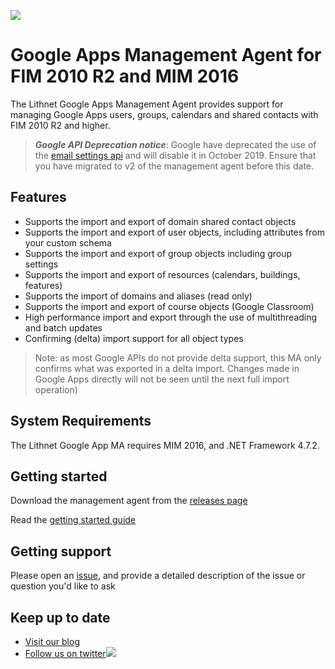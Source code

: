 ![](https://lithnet.github.io/images/logo-ex-small.png)
# Google Apps Management Agent for FIM 2010 R2 and MIM 2016
The Lithnet Google Apps Management Agent provides support for managing Google Apps users, groups, calendars and shared contacts with FIM 2010 R2 and higher.

>***Google API Deprecation notice***: Google have deprecated the use of the [email settings api](https://gsuiteupdates.googleblog.com/2018/10/email-settings-api-shutdown.html) and will disable it in October 2019. Ensure that you have migrated to v2 of the management agent before this date.

## Features
* Supports the import and export of domain shared contact objects
* Supports the import and export of user objects, including attributes from your custom schema
* Supports the import and export of group objects including group settings
* Supports the import and export of resources (calendars, buildings, features)
* Supports the import of domains and aliases (read only)
* Supports the import and export of course objects (Google Classroom)
* High performance import and export through the use of multithreading and batch updates
* Confirming (delta) import support for all object types

> Note: as most Google APIs do not provide delta support, this MA only confirms what was exported in a delta import. Changes made in Google Apps directly will not be seen until the next full import operation)

## System Requirements
The Lithnet Google App MA requires MIM 2016, and .NET Framework 4.7.2.

## Getting started
Download the management agent from the [releases page](https://github.com/lithnet/googleapps-managementagent/releases)

Read the [getting started guide](https://github.com/lithnet/googleapps-managementagent/wiki)

## Getting support
Please open an [issue](https://github.com/lithnet/googleapps-managementagent/issues), and provide a detailed description of the issue or question you'd like to ask

## Keep up to date
* [Visit our blog](https://blog.lithnet.io)
* [Follow us on twitter](https://twitter.com/lithnet_io)![](http://twitter.com/favicon.ico)

